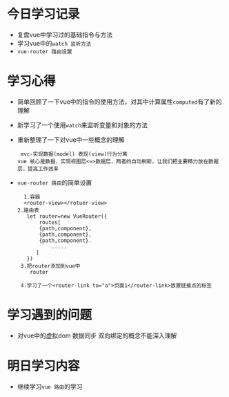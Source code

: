 # 今日学习记录

* 复盘vue中学习过的基础指令与方法
* 学习vue中的`watch 监听方法`
* `vue-router 路由设置`

# 学习心得

* 简单回顾了一下vue中的指令的使用方法，对其中计算属性`computed`有了新的理解

* 新学习了一个使用`watch`来监听变量和对象的方法

* 重新整理了一下对vue中一些概念的理解
      
       mvc-实现数据(model) 表现(view)行为分离
      vue 核心是数据，实现视图层<=>数据层，两者的自动刷新，让我们把主要精力放在数据层，提高工作效率

* `vue-router 路由`的简单设置
      
        1.容器
        <router-view></rotuer-view>
      2.路由表
         let router=new VueRouter({
             routes[
             {path,component},
             {path,component},   
             {path,component}.   
                 .....             
            ]
         })
       3.把router添加到vue中
          router
        
       4.学习了一个<router-link to="a">页面1</router-link>放置链接点的标签

# 学习遇到的问题

* 对vue中的虚拟dom 数据同步 双向绑定的概念不能深入理解

# 明日学习内容

* 继续学习`vue 路由`的学习

